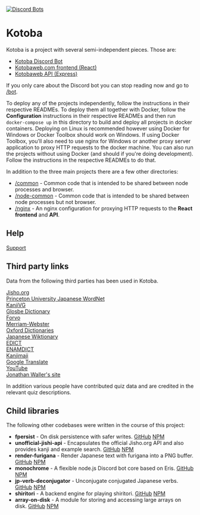 [![Discord Bots](https://discordbots.org/api/widget/251239170058616833.png)](https://discordbots.org/bot/251239170058616833)

# Kotoba

Kotoba is a project with several semi-independent pieces. Those are:

* [Kotoba Discord Bot](https://github.com/mistval/kotoba/tree/master/bot)
* [Kotobaweb.com frontend (React)](https://github.com/mistval/kotoba/tree/master/kotobaweb)
* [Kotobaweb API (Express)](https://github.com/mistval/kotoba/tree/master/api)

If you only care about the Discord bot you can stop reading now and go to [/bot](https://github.com/mistval/kotoba/tree/master/bot).

To deploy any of the projects independently, follow the instructions in their respective READMEs. To deploy them all together with Docker, follow the **Configuration** instructions in their respective READMEs and then run `docker-compose up` in this directory to build and deploy all projects in docker containers. Deploying on Linux is recommended however using Docker for Windows or Docker Toolbox should work on Windows. If using Docker Toolbox, you'll also need to use nginx for Windows or another proxy server application to proxy HTTP requests to the docker machine. You can also run the projects without using Docker (and should if you're doing development). Follow the instructions in the respective READMEs to do that.

In addition to the three main projects there are a few other directories:

* [/common](https://github.com/mistval/kotoba/tree/master/common) - Common code that is intended to be shared between node processes and browser.
* [/node-common](https://github.com/mistval/kotoba/tree/master/node-common) - Common code that is intended to be shared between node processes but not browser.
* [/nginx](https://github.com/mistval/kotoba/tree/master/nginx) - An nginx configuration for proxying HTTP requests to the **React frontend** and **API**.

## Help

[Support](https://discord.gg/f4Gkqku)

## Third party links

Data from the following third parties has been used in Kotoba.

[Jisho.org](https://jisho.org/about)  
[Princeton University Japanese WordNet](http://compling.hss.ntu.edu.sg/wnja/index.en.html)  
[KanjiVG](http://kanjivg.tagaini.net/)  
[Glosbe Dictionary](https://glosbe.com/)  
[Forvo](https://forvo.com/)  
[Merriam-Webster](https://www.merriam-webster.com)  
[Oxford Dictionaries](https://www.oxforddictionaries.com/)  
[Japanese Wiktionary](https://ja.wiktionary.org)  
[EDICT](http://www.edrdg.org/jmdict/edict.html)  
[ENAMDICT](https://www.edrdg.org/enamdict/enamdict_doc.html)  
[Kanjimaji](https://github.com/maurimo/kanimaji)  
[Google Translate](https://translate.google.com/)  
[YouTube](https://www.youtube.com/)  
[Jonathan Waller's site](http://www.tanos.co.uk/)  

In addition various people have contributed quiz data and are credited in the relevant quiz descriptions.

## Child libraries

The following other codebases were written in the course of this project:

* **fpersist** - On disk persistence with safer writes. [GitHub](https://github.com/mistval/fpersist) [NPM](https://www.npmjs.com/package/fpersist)
* **unofficial-jishi-api** - Encapsulates the official Jisho.org API and also provides kanji and example search. [GitHub](https://github.com/mistval/unofficial-jisho-api) [NPM](https://www.npmjs.com/package/unofficial-jisho-api)
* **render-furigana** - Render Japanese text with furigana into a PNG buffer. [GitHub](https://github.com/mistval/render-furigana) [NPM](https://www.npmjs.com/package/render-furigana)
* **monochrome** - A flexible node.js Discord bot core based on Eris. [GitHub](https://github.com/mistval/monochrome) [NPM](https://www.npmjs.com/package/monochrome)
* **jp-verb-deconjugator** - Unconjugate conjugated Japanese verbs. [GitHub](https://github.com/mistval/jp-verb-deconjugator) [NPM](https://www.npmjs.com/package/jp-verbs)
* **shiritori** - A backend engine for playing shiritori. [GitHub](https://github.com/mistval/shiritori) [NPM](https://www.npmjs.com/package/shiritori)
* **array-on-disk** - A module for storing and accessing large arrays on disk. [GitHub](https://github.com/mistval/array-on-disk) [NPM](https://www.npmjs.com/package/disk-array)
